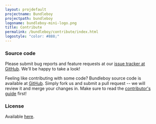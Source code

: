 ```yaml
---
layout: projdefault
projectname: Bundleboy
projectpath: bundleboy
logoname: bundleboy-mini-logo.png
title: Contribute
permalink: /bundleboy/contribute/index.html
logostyle: "color: #888;"
---
```



### Source code

Please submit bug reports and feature requests at our [issue tracker at GitHub](https://github.com/storm-enroute/bundleboy/issues).
We'll be happy to take a look!

Feeling like contributing with some code?
Bundleboy source code is available at [GitHub](https://github.com/storm-enroute/bundleboy).
Simply fork us and submit a pull request --
we will review it and merge your changes in.
Make sure to read the [contributor's guide](/dev/contribute/) first!


### License

Available [here](https://raw.githubusercontent.com/storm-enroute/bundleboy/master/LICENSE).

<span id="licensebox"></span>

<script src="/resources/js/setlicense.js">_</script>
<script src="/resources/js/setlicense-bundleboy.js">_</script>

